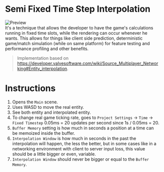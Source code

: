 # Semi Fixed Time Step Interpolation
![Preview](preview.gif)  
It's a technique that allows the developer to have the game's calculations running in fixed time slots, while the rendering can occur whenever he wants.
This allows for things like client side prediction, deterministic game/match simulation (while on same platform) for feature testing and performance profiling and other benefits.
> Implementation based on https://developer.valvesoftware.com/wiki/Source_Multiplayer_Networking#Entity_interpolation.  

# Instructions
1. Opens the `Main` scene.
2. Uses WASD to move the real entity.
3. See both entity and interpolated entity.
4. To change real game ticking rate, goes to `Project Settings` -> `Time` -> `Fixed Timestep` 0.05ms = 20 updates per second since 1s / 0.05ms = 20.
5. `Buffer Memory` setting is how much in seconds a position at a time can be memoized inside the buffer.
6. `Interpolation Window` is how much in seconds in the past the interpolation will happen, the less the better, but in some cases like in a networking environment with client to server input loss, this value should be a little bigger or even, variable.
7. `Interpolation Window` should never be bigger or equal to the `Buffer Memory`. 

